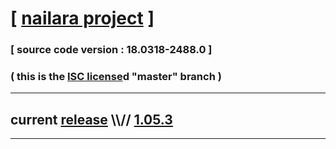 
# [ [nailara project](http://www.nailara.net/) ]

### [ source code version : 18.0318-2488.0 ]

### ( this is the [ISC license](license)d "master" branch )
---
## current [release](https://github.com/anotherlink/nailara/releases) \\\\// [1.05.3](https://github.com/anotherlink/nailara/releases/tag/1.05.3)
---
